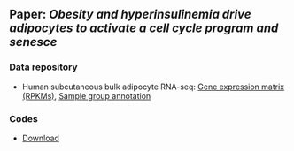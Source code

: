 
## Paper: *Obesity and hyperinsulinemia drive adipocytes to activate a cell cycle program and senesce*

### Data repository
* Human subcutaneous bulk adipocyte RNA-seq: <a href="adipocyte_bulk_rpkms.txt"> Gene expression matrix (RPKMs)</a>, <a href="sample_groups.txt"> Sample group annotation</a>

### Codes
* <a href="codes.py"> Download </a>
